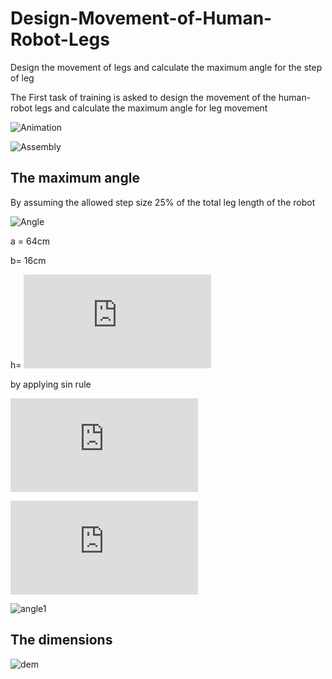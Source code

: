 # Design-Movement-of-Human-Robot-Legs
Design the movement of legs and calculate the maximum angle for the step of leg

The First task of training is asked to design the movement of the human-robot legs and calculate the maximum angle for leg movement

![Animation](https://user-images.githubusercontent.com/90250848/186134064-d0da5e87-dda1-4bcf-825f-2dec83ab0ce5.gif)

![Assembly](https://user-images.githubusercontent.com/90250848/186134568-a27ebbe8-cf54-40d0-bbc4-3b0072810b71.JPG)

## The maximum angle
By assuming the allowed step size 25% of the total leg length of the robot

![Angle](https://user-images.githubusercontent.com/90250848/186350094-e7b09696-a6ef-41bb-92b4-4b79c446262f.PNG)

a = 64cm

b= 16cm

h= ![h=](https://latex.codecogs.com/gif.latex?%5Csqrt%7B64%5E%7B2%7D-8%5E%7B2%7D%7D%20%3D%2063.5%20cm)

by applying sin rule 

![sin](https://latex.codecogs.com/gif.latex?%5Cfrac%7B%5Csin%20%5CTheta%20%7D%7B8%7D%20%3D%20%5Cfrac%7B%5Csin%2090%7D%7B64%7D) 

![theta](https://latex.codecogs.com/gif.latex?%5CTheta%20%3D%2012.7%5E%7B%5Ccirc%7D)

![angle1](https://user-images.githubusercontent.com/90250848/186354181-1783e041-b698-4283-9a87-49958153eef9.png)


## The dimensions

![dem](https://user-images.githubusercontent.com/90250848/186355577-1f998cc3-17ae-42a7-b7fd-3c353103a86b.png)


